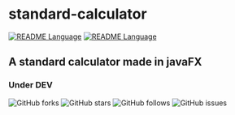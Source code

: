 # standard-calculator

[![README Language](https://img.shields.io/badge/language-arabic-green.svg?style=for-the-badge&logo=appveyor)](https://github.com/nacersalaheddine/standard-calculator)
[![README Language](https://img.shields.io/badge/language-english-critical.svg?style=for-the-badge&logo=appveyor)](https://github.com/nacersalaheddine/standard-calculator/blob/master/README-ENG.md)

## A standard calculator made in javaFX

### Under DEV

![GitHub forks](https://img.shields.io/github/forks/nacersalaheddine/standard-calculator.svg?label=Forks&style=social)
![GitHub stars](https://img.shields.io/github/stars/nacersalaheddine/standard-calculator.svg?style=social)
![GitHub follows](https://img.shields.io/github/followers/nacersalaheddine.svg?label=Follow&style=social)
![GitHub issues](https://img.shields.io/bitbucket/issues/nacersalaheddine/standard-calculator.svg)

